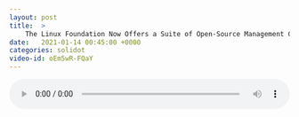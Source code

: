 ```yaml
---
layout: post
title:  >
    The Linux Foundation Now Offers a Suite of Open-Source Management Classes
date:   2021-01-14 00:45:00 +0000
categories: solidot
video-id: oEm5wR-FQaY
---
```


<audio src="/assets/393aa5b369ab4b8ca9d699b8802f755d.mp3" style="width: 100%;" controls></audio>

